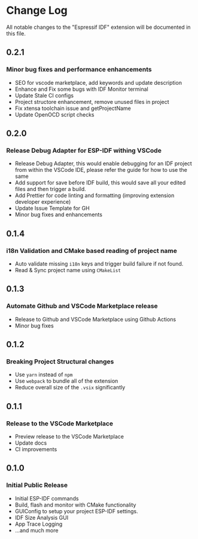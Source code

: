 # Change Log

All notable changes to the "Espressif IDF" extension will be documented in this file.

## 0.2.1

### Minor bug fixes and performance enhancements

- SEO for vscode marketplace, add keywords and update description
- Enhance and Fix some bugs with IDF Monitor terminal
- Update Stale CI configs
- Project structore enhancement, remove unused files in project
- Fix xtensa toolchain issue and getProjectName
- Update OpenOCD script checks

## 0.2.0

### Release Debug Adapter for ESP-IDF withing VSCode

- Release Debug Adapter, this would enable debugging for an IDF project from within the VSCode IDE, please refer the guide for how to use the same
- Add support for save before IDF build, this would save all your edited files and then trigger a build.
- Add Prettier for code linting and formatting (improving extension developer experience)
- Update Issue Template for GH
- Minor bug fixes and enhancements

## 0.1.4

### i18n Validation and CMake based reading of project name

- Auto validate missing `i18n` keys and trigger build failure if not found.
- Read & Sync project name using `CMakeList`

## 0.1.3

### Automate Github and VSCode Marketplace release

- Release to Github and VSCode Marketplace using Github Actions
- Minor bug fixes

## 0.1.2

### Breaking Project Structural changes

- Use `yarn` instead of `npm`
- Use `webpack` to bundle all of the extension
- Reduce overall size of the `.vsix` significantly

## 0.1.1

### Release to the VSCode Marketplace

- Preview release to the VSCode Marketplace
- Update docs
- CI improvements

## 0.1.0

### Initial Public Release

- Initial ESP-IDF commands
- Build, flash and monitor with CMake functionality
- GUIConfig to setup your project ESP-IDF settings.
- IDF Size Analysis GUI
- App Trace Logging
- ...and much more
